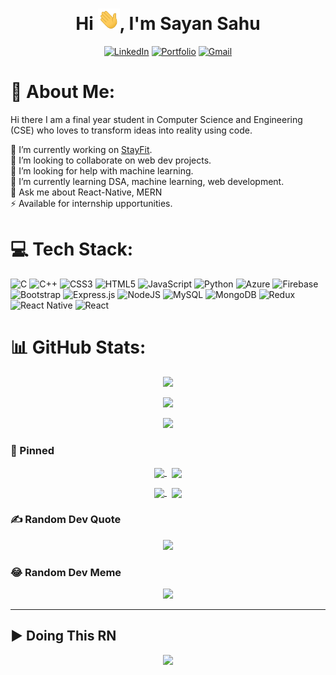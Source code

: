 # <div align="center">
<h1 align="center">Hi <img width="35" src="https://github.com/SayanSahu99/SayanSahu99/blob/main/waving.gif">, I'm Sayan Sahu</h1>
<p align="center">
	<!-- <a href="https://github.com/SayanSahu99"><img src="https://img.shields.io/github/followers/SayanSahu99?label=GitHub&style=social" alt="GitHub"></a> -->
	<!-- <a href="https://www.linkedin.com/in/shubh-shah-2326081a3/"><img src="https://img.shields.io/badge/LinkedIn--_.svg?style=social&logo=linkedin" alt="LinkedIn"></a> -->
	<a href="https://in.linkedin.com/in/sayan-sahu-6915671a2/"><img src="https://img.shields.io/badge/linkedin-%230077B5.svg?&style=for-the-badge&logo=linkedin&logoColor=white" alt="LinkedIn"></a>
	<!-- <a href="https://www.instagram.com/shah_shubh_/"><img src="https://img.shields.io/badge/-Instagram-dd2a7b?
	logo=instagram&logoColor=white&link=https://www.instagram.com/shah_shubh_/" alt="Instagram" /></a> -->
<!-- 	<a href=""><img src="https://img.shields.io/badge/instagram-%23E4405F.svg?&style=for-the-badge&logo=instagram&logoColor=white" alt="Instagram" /></a> -->
	<a href=""><img src="https://img.shields.io/badge/-Portfolio%20Website-%233781da?&style=for-the-badge" alt="Portfolio" /></a>
    <!-- <a href="mailto:sayansovan@gmail.com"><img src="https://img.shields.io/badge/-sayansovan@gmail.com-c14438?
	style=flat-square&logo=Gmail&logoColor=white&link=mailto:shahshubh1010@gmail.com" alt="Gmail" /></a> -->
	<a href="mailto:sayansovan@gmail.com"><img src="https://img.shields.io/badge/-sayansovan@gmail.com-c14438?style=for-the-badge&logo=Gmail&logoColor=white" alt="Gmail" /></a>

# 💫 About Me:
Hi there 
I am a final year student in Computer Science and Engineering (CSE) who loves to transform ideas into reality using code.

🔭 I’m currently working on [StayFit](https://github.com/SayanSahu99/StayFit-ReactNative).<br>👯 I’m looking to collaborate on web dev projects.<br>🤝 I’m looking for help with machine learning.<br>🌱 I’m currently learning DSA, machine learning, web development.<br>💬 Ask me about React-Native, MERN<br>⚡ Available for internship upportunities.

# 💻 Tech Stack:
![C](https://img.shields.io/badge/c-%2300599C.svg?style=for-the-badge&logo=c&logoColor=white) ![C++](https://img.shields.io/badge/c++-%2300599C.svg?style=for-the-badge&logo=c%2B%2B&logoColor=white) ![CSS3](https://img.shields.io/badge/css3-%231572B6.svg?style=for-the-badge&logo=css3&logoColor=white) ![HTML5](https://img.shields.io/badge/html5-%23E34F26.svg?style=for-the-badge&logo=html5&logoColor=white) ![JavaScript](https://img.shields.io/badge/javascript-%23323330.svg?style=for-the-badge&logo=javascript&logoColor=%23F7DF1E) ![Python](https://img.shields.io/badge/python-3670A0?style=for-the-badge&logo=python&logoColor=ffdd54) ![Azure](https://img.shields.io/badge/azure-%230072C6.svg?style=for-the-badge&logo=azure-devops&logoColor=white) ![Firebase](https://img.shields.io/badge/firebase-%23039BE5.svg?style=for-the-badge&logo=firebase) ![Bootstrap](https://img.shields.io/badge/bootstrap-%23563D7C.svg?style=for-the-badge&logo=bootstrap&logoColor=white) ![Express.js](https://img.shields.io/badge/express.js-%23404d59.svg?style=for-the-badge&logo=express&logoColor=%2361DAFB) ![NodeJS](https://img.shields.io/badge/node.js-6DA55F?style=for-the-badge&logo=node.js&logoColor=white) ![MySQL](https://img.shields.io/badge/mysql-%2300f.svg?style=for-the-badge&logo=mysql&logoColor=white) ![MongoDB](https://img.shields.io/badge/MongoDB-%234ea94b.svg?style=for-the-badge&logo=mongodb&logoColor=white) ![Redux](https://img.shields.io/badge/redux-%23593d88.svg?style=for-the-badge&logo=redux&logoColor=white) ![React Native](https://img.shields.io/badge/react_native-%2320232a.svg?style=for-the-badge&logo=react&logoColor=%2361DAFB) ![React](https://img.shields.io/badge/react-%2320232a.svg?style=for-the-badge&logo=react&logoColor=%2361DAFB)

# 📊 GitHub Stats:

<p align="center"><img class="img" src="https://github-readme-stats.vercel.app/api?username=SayanSahu99&theme=dark&hide_border=false&include_all_commits=true&count_private=true"/></p>

<p align="center"><img class="img" src="https://github-readme-streak-stats.herokuapp.com/?user=SayanSahu99&theme=dark&hide_border=false"/></p>

<p align="center"><img class="img" src="https://github-readme-stats.vercel.app/api/top-langs/?username=SayanSahu99&theme=dark&hide_border=false&include_all_commits=true&count_private=true&layout=compact"/></p>

### 📌 Pinned

<p align="center">
<a href="https://github.com/SayanSahu99/BetterCrypt">
<img width='49%' align="center"src="https://github-readme-stats.vercel.app/api/pin/?username=SayanSahu99&repo=BetterCrypt&border_color=02D892&bg_color=0D1117&title_color=C9D1D9&text_color=8B949E&icon_color=02D892" />
</a>
<span>&nbsp;</span>
<a href="https://github.com/SayanSahu99/sudoku-solver-gtk">
<img width='49%' align="center"src="https://github-readme-stats.vercel.app/api/pin/?username=SayanSahu99&repo=sudoku-solver-gtk&border_color=02D892&bg_color=0D1117&title_color=C9D1D9&text_color=8B949E&icon_color=02D892" />
</a>
</p>

<p align="center">
<a href="https://github.com/SayanSahu99/EarBeats">
<img width='49%' align="center"src="https://github-readme-stats.vercel.app/api/pin/?username=SayanSahu99&repo=EarBeats&border_color=02D892&bg_color=0D1117&title_color=C9D1D9&text_color=8B949E&icon_color=02D892" />
</a>
<span>&nbsp;</span>
<a href="https://github.com/SayanSahu99/Diabetes-Detection-AutoML">
<img width='49%' align="center"src="https://github-readme-stats.vercel.app/api/pin/?username=SayanSahu99&repo=Diabetes-Detection-AutoML&border_color=02D892&bg_color=0D1117&title_color=C9D1D9&text_color=8B949E&icon_color=02D892" />
</a>
</p>

### ✍️ Random Dev Quote
<p align="center"><img src="https://quotes-github-readme.vercel.app/api?type=horizontal&theme=radical"/></p>


### 😂 Random Dev Meme
<p align="center"><img src="https://random-memer.herokuapp.com/" width="512px"/></p>

---
## ▶️ Doing This RN

<div align="center">
<img src="https://github.com/SP-XD/SP-XD/blob/main/images/dino_rounded.gif?raw=true" href="https://github.com/SP-XD" width="700"/><br>
</div>  
